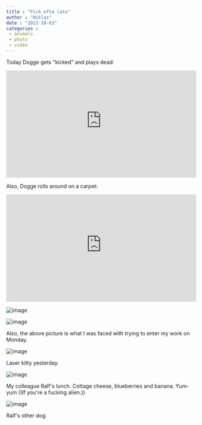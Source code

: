 ```yaml
---
title : "Pick ofta late"
author : "Niklas"
date : "2012-10-03"
categories : 
 - animals
 - photo
 - video
---
```


Today Dogge gets "kicked" and plays dead:

<iframe width="510" height="287" src="https://www.youtube-nocookie.com/embed/BvhN77deeM8?rel=0" frameborder="0" allowfullscreen></iframe>

Also, Dogge rolls around on a carpet:

<iframe width="510" height="287" src="https://www.youtube-nocookie.com/embed/_YMdHOYXPVc?rel=0" frameborder="0" allowfullscreen></iframe>

![image](https://niklasblog.com/wp-content/wpid-20121002_094743.jpg "20121002_094743.jpg")

![image](https://niklasblog.com/wp-content/wpid-20121002_085937.jpg "20121002_085937.jpg")

Also, the above picture is what I was faced with trying to enter my work on Monday.

![image](https://niklasblog.com/wp-content/wpid-20121002_210913.jpg "20121002_210913.jpg")

Laser kitty yesterday.

![image](https://niklasblog.com/wp-content/wpid-20121001_151028.jpg "20121001_151028.jpg")

My colleague Ralf's lunch. Cottage cheese, blueberries and banana. Yum-yum ((If you're a fucking alien.))

![image](https://niklasblog.com/wp-content/wpid-CameraZOOM-20121002182348173.jpg "CameraZOOM-20121002182348173.jpg")

Ralf's other dog.
